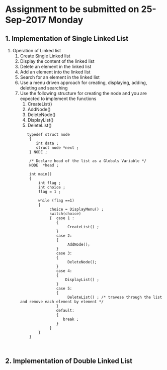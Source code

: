 # Assignment to be submitted on 25-Sep-2017 Monday

## 1. Implementation of Single Linked List
1. Operation of Linked list
   1. Create Single Linked list
   1. Display the content of the linked list
   1. Delete an element in the linked list
   1. Add an element into the linked list
   1. Search for an element in the linked list
   1. Use a menu driven approach for creating,  displaying, adding, deleting and searching
   1. Use the following structure for creating the node and you are expected to implement the functions
      1. CreateList()
      1. AddNode()
      1. DeleteNode()
      1. DisplayList()
      1. DeleteList()
      ````
         typedef struct node 
          {
             int data ;
             struct node *next ;
          } NODE ;
          
          /* Declare head of the list as a Globals Variable */
          NODE  *head ;
          
          int main()
          {
              int flag ;
              int choice ;
              flag = 1 ;
              
              while (flag ==1)
              {
                   choice = DisplayMenu() ;
                   switch(choice)
                   {  case 1 :
                      { 
                           CreateList() ;
                      }
                      case 2:
                      {
                           AddNode();
                      }
                      case 3:
                      {
                           DeleteNode();
                      }
                      case 4:
                      {
                          DisplayList() ;
                      }
                      case 5:
                      {
                           DeleteList() ; /* travese through the list and remove each element by element */
                      }
                      default:
                      {
                         break ;
                      }
                   }
              }
          }
          
    ````
## 2. Implementation of Double  Linked List
